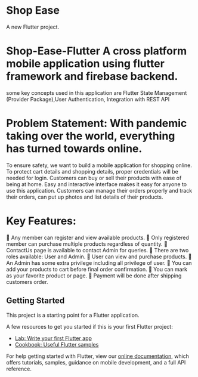 # Shop Ease

A new Flutter project.
# Shop-Ease-Flutter  A cross platform mobile application using flutter framework and firebase backend. 
some key concepts used in this application are Flutter State Management (Provider Package),User Authentication, Integration with REST API 

# Problem Statement: With pandemic taking over the world, everything has turned towards online. 
To ensure safety, we want to build a mobile application for shopping online.  
To protect cart details and shopping details, proper credentials will be needed for login. 
Customers can buy or sell their products with ease of being at home. Easy and interactive interface makes it easy for anyone to use this application. 
Customers can manage their orders properly and track their orders,  can put up photos and list details of their products.   
# Key Features: 
 Any member can register and view available products. 
 Only registered member can purchase multiple products regardless of quantity. 
 ContactUs page is available to contact Admin for queries. 
 There are two roles available: User and Admin. 
 User can view and purchase products. 
 An Admin has some extra privilege including all privilege of user. 
 You can add your products to cart before final order confirmation. 
 You can mark as your favorite product or page. 
 Payment will be done after shipping customers order.


## Getting Started

This project is a starting point for a Flutter application.

A few resources to get you started if this is your first Flutter project:

- [Lab: Write your first Flutter app](https://flutter.dev/docs/get-started/codelab)
- [Cookbook: Useful Flutter samples](https://flutter.dev/docs/cookbook)

For help getting started with Flutter, view our
[online documentation](https://flutter.dev/docs), which offers tutorials,
samples, guidance on mobile development, and a full API reference.
